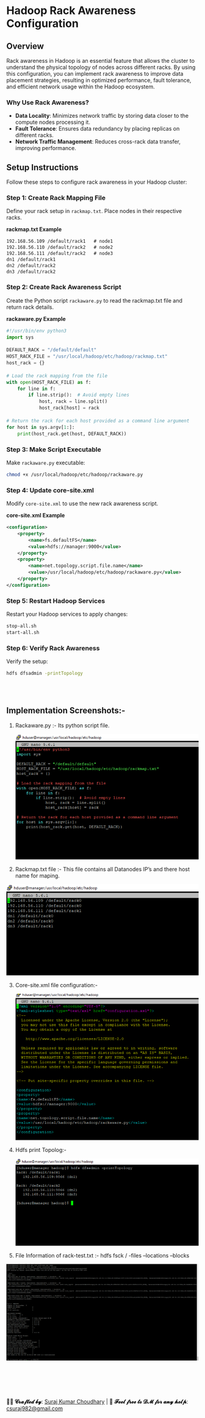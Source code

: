 
# Hadoop Rack Awareness Configuration

## Overview
Rack awareness in Hadoop is an essential feature that allows the cluster to understand the physical topology of nodes across different racks. By using this configuration, you can implement rack awareness to improve data placement strategies, resulting in optimized performance, fault tolerance, and efficient network usage within the Hadoop ecosystem.

### Why Use Rack Awareness?
- **Data Locality**: Minimizes network traffic by storing data closer to the compute nodes processing it.
- **Fault Tolerance**: Ensures data redundancy by placing replicas on different racks.
- **Network Traffic Management**: Reduces cross-rack data transfer, improving performance.

## Setup Instructions

Follow these steps to configure rack awareness in your Hadoop cluster:

### Step 1: Create Rack Mapping File
Define your rack setup in `rackmap.txt`. Place nodes in their respective racks.

**rackmap.txt Example**
```
192.168.56.109 /default/rack1   # node1
192.168.56.110 /default/rack2   # node2
192.168.56.111 /default/rack2   # node3
dn1 /default/rack1
dn2 /default/rack2
dn3 /default/rack2
```

### Step 2: Create Rack Awareness Script
Create the Python script `rackaware.py` to read the rackmap.txt file and return rack details.

**rackaware.py Example**
```python
#!/usr/bin/env python3
import sys

DEFAULT_RACK = "/default/default"
HOST_RACK_FILE = "/usr/local/hadoop/etc/hadoop/rackmap.txt"
host_rack = {}

# Load the rack mapping from the file
with open(HOST_RACK_FILE) as f:
    for line in f:
        if line.strip():  # Avoid empty lines
            host, rack = line.split()
            host_rack[host] = rack

# Return the rack for each host provided as a command line argument
for host in sys.argv[1:]:
    print(host_rack.get(host, DEFAULT_RACK))
```

### Step 3: Make Script Executable
Make `rackaware.py` executable:
```bash
chmod +x /usr/local/hadoop/etc/hadoop/rackaware.py
```

### Step 4: Update core-site.xml
Modify `core-site.xml` to use the new rack awareness script.

**core-site.xml Example**
```xml
<configuration>
    <property>
        <name>fs.defaultFS</name>
        <value>hdfs://manager:9000</value>
    </property>
    <property>
        <name>net.topology.script.file.name</name>
        <value>/usr/local/hadoop/etc/hadoop/rackaware.py</value>
    </property>
</configuration>
```

### Step 5: Restart Hadoop Services
Restart your Hadoop services to apply changes:
```bash
stop-all.sh
start-all.sh
```

### Step 6: Verify Rack Awareness
Verify the setup:
```bash
hdfs dfsadmin -printTopology
```


<br>
<br>


## Implementation Screenshots:-

1. Rackaware.py :- Its python script file.

    ![Alt Text](Screenshorts/1.png)

 

 2. Rackmap.txt file :-  This file contains all Datanodes IP’s and there host name for maping.

   ![Alt Text](Screenshorts/2.png)


 
3. Core-site.xml file configuration:-

   ![Alt Text](Screenshorts/3.png)

 

4. Hdfs print Topolog:-


   ![Alt Text](Screenshorts/4.png)

 

5. File Information of  rack-test.txt :-    hdfs fsck / -files –locations –blocks

 

  ![Alt Text](Screenshorts/6.png)










  


<br>
<br>
<br>
<br>



**👨‍💻 𝓒𝓻𝓪𝓯𝓽𝓮𝓭 𝓫𝔂**: [Suraj Kumar Choudhary](https://github.com/Surajkumar4-source) | 📩 **𝓕𝓮𝓮𝓵 𝓯𝓻𝓮𝓮 𝓽𝓸 𝓓𝓜 𝓯𝓸𝓻 𝓪𝓷𝔂 𝓱𝓮𝓵𝓹**: [csuraj982@gmail.com](mailto:csuraj982@gmail.com)





<br>
